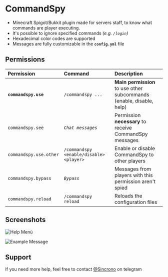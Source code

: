 
# CommandSpy

- Minecraft Spigot/Bukkit plugin made for servers staff, to know what commands are player executing.
- It's possible to ignore specified commands *(e.g. `/login`)*
- Hexadecimal color codes are supported
- Messages are fully customizable in the **`config.yml`** file
## Permissions

| Permission                  | Command                                 | Description                                                                                  |
|:----------------------------|:----------------------------------------|:---------------------------------------------------------------------------------------------|
| **`commandspy.use`**        | `/commandspy ...`                       | **Main permission** to use other subcommands (enable, disable, help)                         |
| `commandspy.see`            | *`Chat messages`*                       | Permission **necessary** to receive CommandSpy messages                                      |
| `commandspy.use.other`      | `/commandspy <enable/disable> <player>` | Enable or disable CommandSpy to other players                                                |
| `commandspy.bypass`         | *`Bypass`*                              | Messages from players with this permission aren't spied                                      |
| `commandspy.reload`         | `/commandspy reload`                    | Reloads the configuration files                                                              |

## Screenshots

![Help Menù](https://i.imgur.com/LIxuUcp.png)

![Example Message](https://i.imgur.com/dwV3yQQ.png)
## Support

If you need more help, feel free to contact [@Sincrono](https://t.me/Sincrono) on telegram
